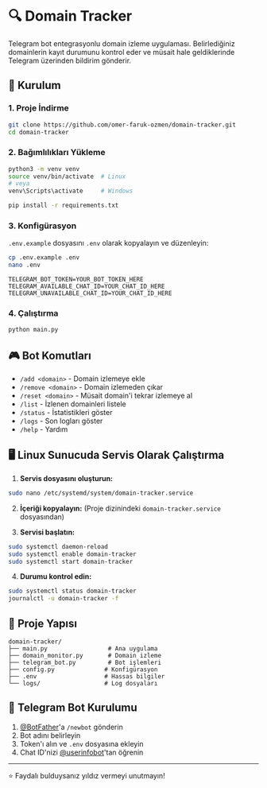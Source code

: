 # 🔍 Domain Tracker

Telegram bot entegrasyonlu domain izleme uygulaması. Belirlediğiniz domainlerin kayıt durumunu kontrol eder ve müsait hale geldiklerinde Telegram üzerinden bildirim gönderir.

## 🚀 Kurulum

### 1. Proje İndirme

```bash
git clone https://github.com/omer-faruk-ozmen/domain-tracker.git
cd domain-tracker
```

### 2. Bağımlılıkları Yükleme

```bash
python3 -m venv venv
source venv/bin/activate  # Linux
# veya
venv\Scripts\activate     # Windows

pip install -r requirements.txt
```

### 3. Konfigürasyon

`.env.example` dosyasını `.env` olarak kopyalayın ve düzenleyin:

```bash
cp .env.example .env
nano .env
```

```properties
TELEGRAM_BOT_TOKEN=YOUR_BOT_TOKEN_HERE
TELEGRAM_AVAILABLE_CHAT_ID=YOUR_CHAT_ID_HERE
TELEGRAM_UNAVAILABLE_CHAT_ID=YOUR_CHAT_ID_HERE
```

### 4. Çalıştırma

```bash
python main.py
```

## 🎮 Bot Komutları

- `/add <domain>` - Domain izlemeye ekle
- `/remove <domain>` - Domain izlemeden çıkar
- `/reset <domain>` - Müsait domain'i tekrar izlemeye al
- `/list` - İzlenen domainleri listele
- `/status` - İstatistikleri göster
- `/logs` - Son logları göster
- `/help` - Yardım

## 🖥️ Linux Sunucuda Servis Olarak Çalıştırma

1. **Servis dosyasını oluşturun:**

```bash
sudo nano /etc/systemd/system/domain-tracker.service
```

2. **İçeriği kopyalayın:** (Proje dizinindeki `domain-tracker.service` dosyasından)

3. **Servisi başlatın:**

```bash
sudo systemctl daemon-reload
sudo systemctl enable domain-tracker
sudo systemctl start domain-tracker
```

4. **Durumu kontrol edin:**

```bash
sudo systemctl status domain-tracker
journalctl -u domain-tracker -f
```

## 📁 Proje Yapısı

```text
domain-tracker/
├── main.py                 # Ana uygulama
├── domain_monitor.py       # Domain izleme
├── telegram_bot.py         # Bot işlemleri
├── config.py              # Konfigürasyon
├── .env                   # Hassas bilgiler
└── logs/                  # Log dosyaları
```

## 🔧 Telegram Bot Kurulumu

1. [@BotFather](https://t.me/BotFather)'a `/newbot` gönderin
2. Bot adını belirleyin
3. Token'ı alın ve `.env` dosyasına ekleyin
4. Chat ID'nizi [@userinfobot](https://t.me/userinfobot)'tan öğrenin

---

⭐ Faydalı bulduysanız yıldız vermeyi unutmayın!
